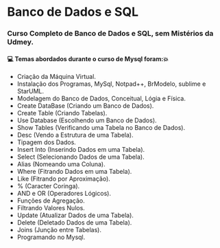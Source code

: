 # Banco de Dados e SQL
### Curso Completo de Banco de Dados e SQL, sem Mistérios da Udmey.
#### :computer: Temas abordados durante o curso de Mysql foram::boom:
- Criação da Máquina Virtual.
- Instalação dos Programas, MySql, Notpad++, BrModelo, sublime e StarUML.
- Modelagem do Banco de Dados, Conceitual, Lógia e Física.
- Create DataBase (Criando um Banco de Dados).
- Create Table (Criando Tabelas).
- Use Database (Escolhendo um Banco de Dados).
- Show Tables (Verificando uma Tabela no Banco de Dados).
- Desc (Vendo a Estrutura de uma Tabela).
- Tipagem dos Dados.
- Insert Into (Inserindo Dados em uma Tabela).
- Select (Selecionando Dados de uma Tabela).
- Alias (Nomeando uma Coluna).
- Where (Fitrando Dados em uma Tabela).
- Like (Fitrando por Aproximação).
- % (Caracter Coringa).
- AND e OR (Operadores Lógicos).
- Funções de Agregação.
- Filtrando Valores Nulos.
- Update (Atualizar Dados de uma Tabela).
- Delete (Deletado Dados de uma Tabela).
- Joins (Junção entre Tabelas).
- Programando no Mysql.
